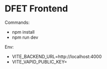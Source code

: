 # DFET Frontend

Commands:
- npm install
- npm run dev

Env:
- VITE_BACKEND_URL=http://localhost:4000
- VITE_VAPID_PUBLIC_KEY=